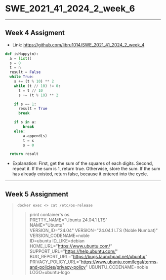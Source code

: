 # SWE_2021_41_2024_2_week_6
---
## Week 4 Assigment
* Link: https://github.com/libru1014/SWE_2021_41_2024_2_week_4
```python
def isHappy(n):
  a = list()
  s = 0
  t = n
  result = False
  while True:
    s += (t % 10) ** 2
    while (t // 10) != 0:
      t = t // 10
      s += (t % 10) ** 2

    if s == 1:
      result = True
      break

    if s in a:
        break
    else:
        a.append(s)
        t = s
        s = 0

  return result
```
* Explanation: First, get the sum of the squares of each digits. Second, repeat it. If the sum is 1, return true. Otherwise, store the sum. If the sum has already existed, return false, because it entered into the cycle.
---
## Week 5 Assignment
> <pre><code>docker exec <<your container>> cat /etc/os-release</code></pre>
>> print container's os.  
>> PRETTY_NAME="Ubuntu 24.04.1 LTS"  
>> NAME="Ubuntu"  
>> VERSION_ID="24.04"
>> VERSION="24.04.1 LTS (Noble Numbat)"
>> VERSION_CODENAME=noble  
>> ID=ubuntu
>> ID_LIKE=debian
>> HOME_URL="https://www.ubuntu.com/"
>> SUPPORT_URL="https://help.ubuntu.com/"
>> BUG_REPORT_URL="https://bugs.launchpad.net/ubuntu/"
>> PRIVACY_POLICY_URL="https://www.ubuntu.com/legal/terms-and-policies/privacy-policy"
>> UBUNTU_CODENAME=noble  
>> LOGO=ubuntu-logo
